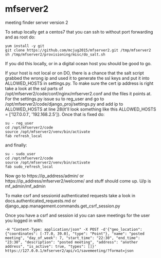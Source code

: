 # mfserver2
meeting finder server version 2


To setup locally get a centos7 that you can ssh to without port forwarding and as root do:
```
yum install -y git
git clone https://github.com/mcjug2015/mfserver2.git /tmp/mfserver2
sh /tmp/mfserver2/provisioning/misc/do_salt.sh
```

If you did this locally, or in a digital ocean host you should be good to go. 



If your host is not local or on DO, there is a chance that the salt script grabbed the wrong ip and used it to generate the ssl keys and put it into ALLOWED_HOSTS in settings.py. To make sure the cert ip address is right take a look at the ssl parts of /opt/mfserver2/code/conf/nginx/mfserver2.conf and the files it points at. For the settings.py issue su to reg_user and go to /opt/mfserver2/code/django_proj/settings.py and add ip to ALLOWED_HOSTS at line 28(it'll look something like this ALLOWED_HOSTS = ['127.0.0.1', '192.168.2.5']). Once that is fixed do:
```
su - reg_user
cd /opt/mfserver2/code
source /opt/mfserver2/venv/bin/activate
fab refresh_local
```
and finally:
```
su - sudo_user
cd /opt/mfserver2/code
source /opt/mfserver2/venv/bin/activate
fab sudo_refresh_local
```
Now go to https://ip_address/admin/ or https://ip_address/mfserver2/welcome/ and stuff should come up. U/p is mf_admin/mf_admin


To make csrf and sessionid authenticated requests take a look in docs.authenticated_requests.md or django_app.management.commands.get_csrf_session.py


Once you have a csrf and session id you can save meetings for the user you logged in with:
```
-H "Content-Type: application/json" -X POST -d'{"geo_location": {"coordinates": [-77.0, 39.0], "type": "Point"}, "name": "posted meeting", "day_of_week": 7, "start_time": "22:30", "end_time": "23:30", "description": "posted meeting", "address": "another address", "is_active": true, "types": []}' https://127.0.0.1/mfserver2/api/v1/savemeeting/?format=json
```

